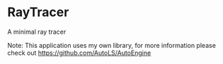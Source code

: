 # RayTracer
A minimal ray tracer

Note: This application uses my own library, for more information please check out https://github.com/AutoLS/AutoEngine
